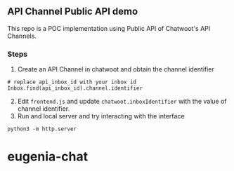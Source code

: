 ## API Channel Public API demo

This repo is a POC implementation using Public API of Chatwoot's API Channels.

### Steps

1) Create an API Channel in chatwoot and obtain the channel identifier
```
# replace api_inbox_id with your inbox id
Inbox.find(api_inbox_id).channel.identifier
```
2) Edit `frontend.js` and update `chatwoot.inboxIdentifier` with the value of channel identifier. 
3) Run and local server and try interacting with the interface
```
python3 -m http.server
``` 
# eugenia-chat
